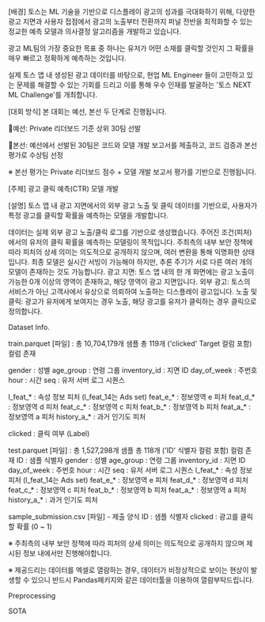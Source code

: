 [배경] 
토스는 ML 기술을 기반으로 디스플레이 광고의 성과를 극대화하기 위해, 다양한 광고 지면과 사용자 접점에서 광고의 노출부터 전환까지 퍼널 전반을 최적화할 수 있는 정교한 예측 모델과 의사결정 알고리즘을 개발하고 있습니다.

광고 ML팀의 가장 중요한 목표 중 하나는 유저가 어떤 소재를 클릭할 것인지 그 확률을 매우 빠르고 정확하게 예측하는 것입니다.

실제 토스 앱 내 생성된 광고 데이터를 바탕으로, 현업 ML Engineer 들이 고민하고 있는 문제를 해결할 수 있는 기회를 드리고 이를 통해 우수 인재를 발굴하는 '토스 NEXT ML Challenge'를 개최합니다.



[대회 방식]
본 대회는 예선, 본선 두 단계로 진행됩니다.

🔹예선: Private 리더보드 기준 상위 30팀 선발

🔹본선: 예선에서 선발된 30팀은 코드와 모델 개발 보고서를 제출하고, 코드 검증과 본선 평가로 수상팀 선정

※ 본선 평가는 Private 리더보드 점수 + 모델 개발 보고서 평가를 기반으로 진행됩니다.



[주제]
광고 클릭 예측(CTR) 모델 개발



[설명]
토스 앱 내 광고 지면에서의 외부 광고 노출 및 클릭 데이터를 기반으로, 사용자가 특정 광고를 클릭할 확률을 예측하는 모델을 개발합니다.

데이터는 실제 외부 광고 노출/클릭 로그를 기반으로 생성했습니다.
주어진 조건(피처)에서의 유저의 클릭 확률을 예측하는 모델링이 목적입니다.
주최측의 내부 보안 정책에 따라 피처의 상세 의미는 의도적으로 공개하지 않으며, 여러 변환을 통해 익명화한 상태입니다.
최종 모델은 실시간 서빙이 가능해야 하지만, 추론 주기가 서로 다른 여러 개의 모델이 존재하는 것도 가능합니다.
광고 지면: 토스 앱 내의 한 개 화면에는 광고 노출이 가능한 0개 이상의 영역이 존재하고, 해당 영역이 광고 지면입니다.
외부 광고: 토스의 서비스가 아닌 고객사에서 유상으로 의뢰하여 노출하는 디스플레이 광고입니다.
노출 및 클릭: 광고가 유저에게 보여지는 경우 노출, 해당 광고를 유저가 클릭하는 경우 클릭으로 정의합니다.

Dataset Info.

train.parquet [파일] :
총 10,704,179개 샘플
총 119개 ('clicked' Target 컬럼 포함) 컬럼 존재

gender : 성별
age_group : 연령 그룹
inventory_id : 지면 ID
day_of_week : 주번호
hour : 시간
seq : 유저 서버 로그 시퀀스

l_feat_* : 속성 정보 피처 (l_feat_14는 Ads set)
feat_e_* : 정보영역 e 피처
feat_d_* : 정보영역 d 피처
feat_c_* : 정보영역 c 피처
feat_b_* : 정보영역 b 피처
feat_a_* : 정보영역 a 피처
history_a_* : 과거 인기도 피처

clicked : 클릭 여부 (Label)


test.parquet [파일] :
총 1,527,298개 샘플
총 118개 ('ID' 식별자 컬럼 포함) 컬럼 존재
ID : 샘플 식별자
gender : 성별
age_group : 연령 그룹
inventory_id : 지면 ID
day_of_week : 주번호
hour : 시간
seq : 유저 서버 로그 시퀀스
l_feat_* : 속성 정보 피처 (l_feat_14는 Ads set)
feat_e_* : 정보영역 e 피처
feat_d_* : 정보영역 d 피처
feat_c_* : 정보영역 c 피처
feat_b_* : 정보영역 b 피처
feat_a_* : 정보영역 a 피처
history_a_* : 과거 인기도 피처


sample_submission.csv [파일] - 제출 양식
ID : 샘플 식별자
clicked : 광고를 클릭할 확률 (0 ~ 1)


※ 주최측의 내부 보안 정책에 따라 피처의 상세 의미는 의도적으로 공개하지 않으며 제시된 정보 내에서만 진행해야합니다.

※ 제공드리는 데이터를 엑셀로 열람하는 경우, 데이터가 비정상적으로 보이는 현상이 발생할 수 있으니 반드시 Pandas패키지와 같은 데이터툴을 이용하여 열람부탁드립니다.


Preprocessing

SOTA
